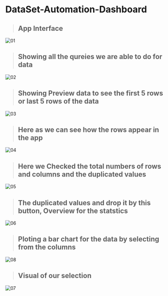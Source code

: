 # DataSet-Automation-Dashboard


> ## App Interface

![01](https://user-images.githubusercontent.com/76665270/205023852-b2621c33-38e7-43d9-a130-4092826f5729.png)


> ## Showing all the qureies we are able to do for data
![02](https://user-images.githubusercontent.com/76665270/205024039-e8136ed2-857d-494a-a616-3d80728b7af5.png)


> ## Showing Preview data to see the first 5 rows or last 5 rows of the data
![03](https://user-images.githubusercontent.com/76665270/205024092-a76c5953-2861-407b-af73-9ebb32f5a61a.png)


> ## Here as we can see how the rows appear in the app
![04](https://user-images.githubusercontent.com/76665270/205024146-d853221f-8973-4727-b877-6323c41291d4.png)


> ## Here we Checked the total numbers of rows and columns and the duplicated values
![05](https://user-images.githubusercontent.com/76665270/205024629-78cc9271-f6e1-4d75-9f5a-fbf62a7d6c35.png)


> ## The duplicated values and drop it by this button, Overview for the statstics 
![06](https://user-images.githubusercontent.com/76665270/205025917-ed2a8cfe-c67f-47c9-8331-4608ba01d19e.png)


> ## Ploting a bar chart for the data by selecting from the columns
![08](https://user-images.githubusercontent.com/76665270/205026837-88b07a46-84f1-4e4d-8101-fe8921ca9fab.png)


> ## Visual of our selection
![07](https://user-images.githubusercontent.com/76665270/205026901-9cfe581f-b09e-4d30-bb63-34436aa9f341.png)
